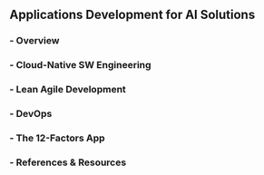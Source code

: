## Applications Development for AI Solutions
### - Overview
### - Cloud-Native SW Engineering
### - Lean Agile Development
### - DevOps
### - The 12-Factors App
### - References & Resources

